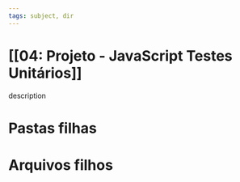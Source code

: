 ```yaml
---
tags: subject, dir
---
```


# [[04: Projeto - JavaScript Testes Unitários]]

description

# Pastas filhas



# Arquivos filhos


